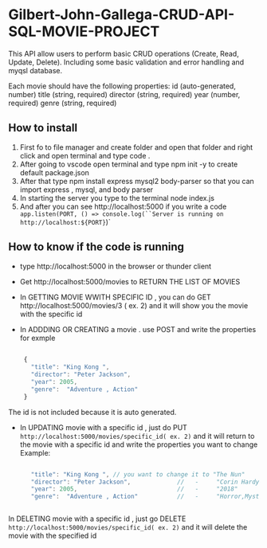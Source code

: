# Gilbert-John-Gallega-CRUD-API-SQL-MOVIE-PROJECT

 This API  allow users to perform basic CRUD operations (Create, Read, Update, Delete). Including some basic validation and error handling and  myqsl database.

Each movie should have the following properties:
id (auto-generated, number)
title (string, required)
director (string, required)
year (number, required)
genre (string, required)

## How to install

1. First fo to file manager and create folder and open that folder and right click and open terminal and type code . 
2. After going to vscode open terminal and type   npm init -y  to create default package.json
3. After that type   npm install express mysql2 body-parser   so that you can import express , mysql, and body parser
4. In starting the server you type to the terminal  node index.js
5. And after you can see http://localhost:5000 if you write a code ` app.listen(PORT, () => console.log(``Server is running on http://localhost:${PORT}`)`

## How to know if the code is running 

- type http://localhost:5000 in the browser or thunder client
- Get http://localhost:5000/movies  to RETURN THE LIST OF MOVIES
- In GETTING MOVIE WWITH SPECIFIC ID , you can do GET http://localhost:5000/movies/3     ( ex. 2)
  and it will show you the movie with the specific id
- In ADDDING OR CREATING  a movie . use POST     and write the properties for exmple

  ```javascript
   
   {
     "title": "King Kong ",
     "director": "Peter Jackson",
     "year": 2005,
     "genre":  "Adventure , Action"
   }

The id is not included because it is auto generated.
  

- In UPDATING movie with a specific id  , just do PUT  `http://localhost:5000/movies/specific_id( ex. 2)`
  and it will return to the movie with a specific id and write the properties you want to change
     Example:

  ```javascript

     "title": "King Kong ", // you want to change it to "The Nun"
     "director": "Peter Jackson",             //   -     "Corin Hardy"
     "year": 2005,                            //   -     "2018"
     "genre":  "Adventure , Action"           //   -     "Horror,Mystery"
  
  

 In DELETING movie with a specific id , just go DELETE   `http://localhost:5000/movies/specific_id( ex. 2)`
 and it will delete the movie with the specified id


  

